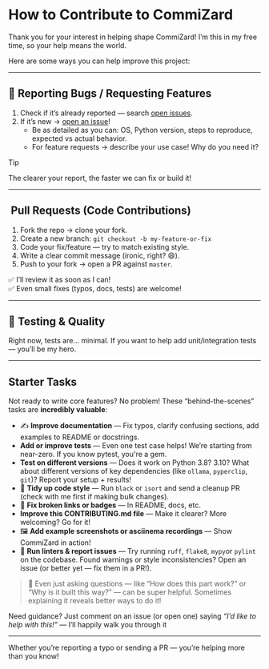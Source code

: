 # How to Contribute to CommiZard

Thank you for your interest in helping shape CommiZard! I’m this in my free
time, so your help means the world.

Here are some ways you can help improve this project:

---

## 🐞 Reporting Bugs / Requesting Features

1. Check if it’s already reported — search [open issues](...).
2. If it’s new → [open an issue](...)!
    - Be as detailed as you can: OS, Python version, steps to reproduce,
      expected vs actual behavior.
    - For feature requests → describe your use case! Why do you need it?

> [!TIP]
> The clearer your report, the faster we can fix or build it!

---

## ️ Pull Requests (Code Contributions)

1. Fork the repo → clone your fork.
2. Create a new branch: `git checkout -b my-feature-or-fix`
3. Code your fix/feature — try to match existing style.
4. Write a clear commit message (ironic, right? 😄).
5. Push to your fork → open a PR against `master`.

✅ I’ll review it as soon as I can!  
✅ Even small fixes (typos, docs, tests) are welcome!

---

## 🧪 Testing & Quality

Right now, tests are… minimal. If you want to help add unit/integration tests —
you’ll be my hero.

---

## Starter Tasks

Not ready to write core features? No problem! These “behind-the-scenes” tasks
are **incredibly valuable**:

- ✍️ **Improve documentation** — Fix typos, clarify confusing sections, add
  examples to README or docstrings.
- **Add or improve tests** — Even one test case helps! We’re starting from
  near-zero. If you know pytest, you're a gem.
- **Test on different versions** — Does it work on Python 3.8? 3.10? What
  about different versions of key dependencies (like `ollama`, `pyperclip`,
  `git`)? Report your setup + results!
- 🧩 **Tidy up code style** — Run `black` or `isort` and send a cleanup
  PR (check with me first if making bulk changes).
- 🔗 **Fix broken links or badges** — In README, docs, etc.
- **Improve this CONTRIBUTING.md file** — Make it clearer? More welcoming? Go
  for it!
- 🖼️ **Add example screenshots or asciinema recordings** — Show CommiZard in
  action!
- 🧹 **Run linters & report issues** — Try running `ruff`, `flake8`, `mypy`or
  `pylint` on the codebase. Found warnings or style inconsistencies? Open an
  issue (or better yet — fix them in a PR!).

> 💬 Even just asking questions — like “How does this part work?” or “Why is it
> built this way?” — can be super helpful. Sometimes explaining it reveals
> better ways to do it!

Need guidance? Just comment on an issue (or open one) saying *“I’d like to help
with this!”* — I’ll happily walk you through it

---

Whether you’re reporting a typo or sending a PR — you’re helping more than you
know!
